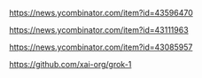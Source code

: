 https://news.ycombinator.com/item?id=43596470

https://news.ycombinator.com/item?id=43111963

https://news.ycombinator.com/item?id=43085957

https://github.com/xai-org/grok-1